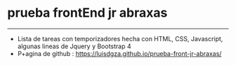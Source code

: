 # prueba frontEnd jr abraxas
---

- Lista de tareas con temporizadores hecha con HTML, CSS, Javascript, algunas lineas de Jquery y Bootstrap 4
- P+agina de github : https://luisdgza.github.io/prueba-front-jr-abraxas/
